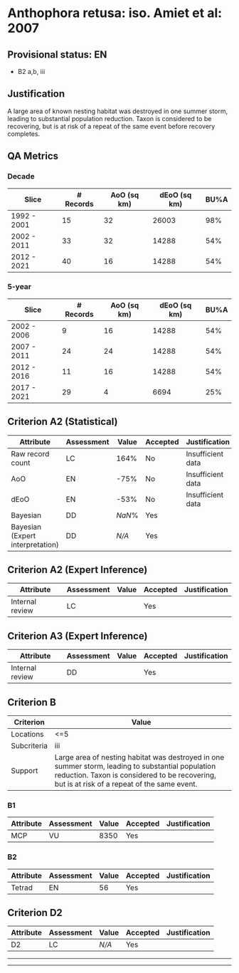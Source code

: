 # Anthophora retusa: iso. Amiet et al: 2007
## Provisional status: EN
- B2 a,b, iii

## Justification
A large area of known nesting habitat was destroyed in one summer storm, leading to substantial population reduction. Taxon is considered to be recovering, but is at risk of a repeat of the same event before recovery completes.
## QA Metrics
### Decade
| Slice | # Records | AoO (sq km) | dEoO (sq km) |BU%A |
|---|---|---|---|---|
|1992 - 2001|15|32|26003|98%|
|2002 - 2011|33|32|14288|54%|
|2012 - 2021|40|16|14288|54%|
### 5-year
| Slice | # Records | AoO (sq km) | dEoO (sq km) |BU%A |
|---|---|---|---|---|
|2002 - 2006|9|16|14288|54%|
|2007 - 2011|24|24|14288|54%|
|2012 - 2016|11|16|14288|54%|
|2017 - 2021|29|4|6694|25%|
## Criterion A2 (Statistical)
|Attribute|Assessment|Value|Accepted|Justification
|---|---|---|---|---|
|Raw record count|LC|164%|No|Insufficient data|
|AoO|EN|-75%|No|Insufficient data|
|dEoO|EN|-53%|No|Insufficient data|
|Bayesian|DD|*NaN*%|Yes||
|Bayesian (Expert interpretation)|DD|*N/A*|Yes||
## Criterion A2 (Expert Inference)
|Attribute|Assessment|Value|Accepted|Justification
|---|---|---|---|---|
|Internal review|LC||Yes||
## Criterion A3 (Expert Inference)
|Attribute|Assessment|Value|Accepted|Justification
|---|---|---|---|---|
|Internal review|DD||Yes||
## Criterion B
|Criterion| Value|
|---|---|
|Locations|<=5|
|Subcriteria|iii|
|Support|Large area of nesting habitat was destroyed in one summer storm, leading to substantial population reduction. Taxon is considered to be recovering, but is at risk of a repeat of the same event.|
### B1
|Attribute|Assessment|Value|Accepted|Justification
|---|---|---|---|---|
|MCP|VU|8350|Yes||
### B2
|Attribute|Assessment|Value|Accepted|Justification
|---|---|---|---|---|
|Tetrad|EN|56|Yes||
## Criterion D2
|Attribute|Assessment|Value|Accepted|Justification
|---|---|---|---|---|
|D2|LC|*N/A*|Yes||
---
 ---
 <br><br>
 
